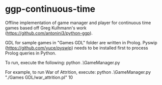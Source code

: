 # ggp-continuous-time

Offline implementation of game manager and player for continuous time games based off Greg Kulhmann's work (https://github.com/antonini3/python-ggp).

GDL for sample games in "Games GDL" folder are written in Prolog. Pyswip (https://github.com/yuce/pyswip) needs to be installed first to process Prolog queries in Python. 

To run, execute the following:
python .\GameManager.py <GDL location> <Game duration in seconds>

For example, to run War of Attrition, execute:
python .\GameManager.py "./Games GDL/war_attrition.pl" 10



